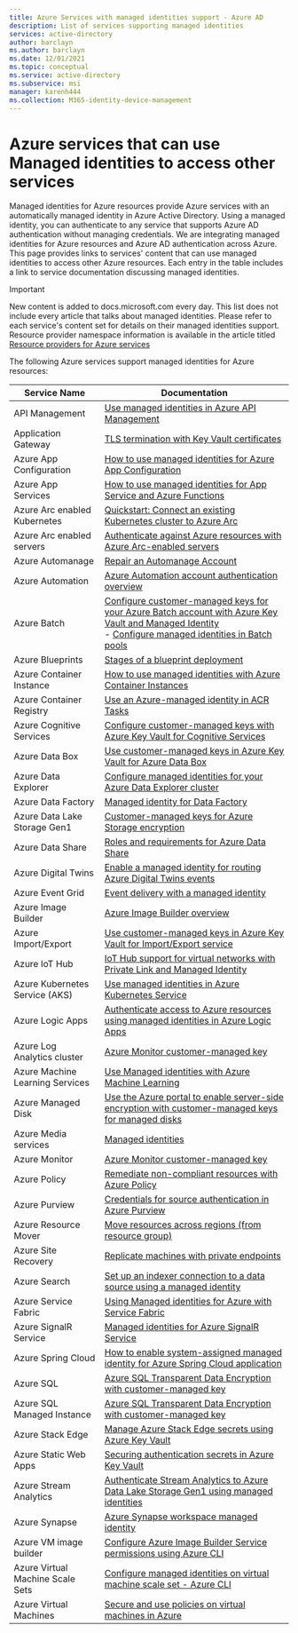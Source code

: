 ```yaml
---
title: Azure Services with managed identities support - Azure AD
description: List of services supporting managed identities
services: active-directory
author: barclayn
ms.author: barclayn
ms.date: 12/01/2021
ms.topic: conceptual
ms.service: active-directory
ms.subservice: msi
manager: karenh444
ms.collection: M365-identity-device-management
---
```


# Azure services that can use Managed identities to access other services

Managed identities for Azure resources provide Azure services with an automatically managed identity in Azure Active Directory. Using a managed identity, you can authenticate to any service that supports Azure AD authentication without managing credentials. We are integrating managed identities for Azure resources and Azure AD authentication across Azure. This page provides links to services' content that can use managed identities to access other Azure resources. Each entry in the table includes a link to service documentation discussing managed identities.

>[!IMPORTANT]
> New content is added to docs.microsoft.com every day. This list does not include every article that talks about managed identities. Please refer to each service's content set for details on their managed identities support. Resource provider namespace information is available in the article titled [Resource providers for Azure services](../../azure-resource-manager/management/azure-services-resource-providers.md)

The following Azure services support managed identities for Azure resources:


| Service Name                    |  Documentation                                                                                                                                                                                |
|---------------------------------|----------------------------------------------------------------------------------------------------------------------------------------------------------------------------------------------|
| API Management                  | [Use managed identities in Azure API Management](../../api-management/api-management-howto-use-managed-service-identity.md)                                                                                            |
| Application Gateway             | [TLS termination with Key Vault certificates](../../application-gateway/key-vault-certs.md)                                                                                                             |
| Azure App Configuration         | [How to use managed identities for Azure App Configuration](../../azure-app-configuration/overview-managed-identity.md)                                                                                                           |
| Azure App Services              | [How to use managed identities for App Service and Azure Functions](../../app-service/overview-managed-identity.md)    |     
| Azure Arc enabled Kubernetes    | [Quickstart: Connect an existing Kubernetes cluster to Azure Arc](../../azure-arc/kubernetes/quickstart-connect-cluster.md)                                                                                                   |
| Azure Arc enabled servers       | [Authenticate against Azure resources with Azure Arc-enabled servers](../../azure-arc/servers/managed-identity-authentication.md)                                                                                                 |
| Azure Automanage                | [Repair an Automanage Account](../../automanage/repair-automanage-account.md)                                                                     |
| Azure Automation                | [Azure Automation account authentication overview](../../automation/automation-security-overview.md#managed-identities)                                       |
| Azure Batch                     | [Configure customer-managed keys for your Azure Batch account with Azure Key Vault and Managed Identity](../../batch/batch-customer-managed-key.md)  </BR>- [Configure managed identities in Batch pools](../../batch/managed-identity-pools.md)          |
| Azure Blueprints                | [Stages of a blueprint deployment](../../governance/blueprints/concepts/deployment-stages.md)                              |
| Azure Container Instance        | [How to use managed identities with Azure Container Instances](../../container-instances/container-instances-managed-identity.md)                                                                                          |
| Azure Container Registry        | [Use an Azure-managed identity in ACR Tasks](../../container-registry/container-registry-tasks-authentication-managed-identity.md)                                                                       |
| Azure Cognitive Services        | [Configure customer-managed keys with Azure Key Vault for Cognitive Services](../../cognitive-services/authentication.md?tabs=powershell#authenticate-with-azure-active-directory)                                                                          |
| Azure Data Box                  | [Use customer-managed keys in Azure Key Vault for Azure Data Box](../../databox/data-box-customer-managed-encryption-key-portal.md)                                                                                             |
| Azure Data Explorer             | [Configure managed identities for your Azure Data Explorer cluster](https://docs.microsoft.com/azure/data-explorer/configure-managed-identities-cluster?tabs=portal)                                                                                                     |
| Azure Data Factory              | [Managed identity for Data Factory](../../data-factory/data-factory-service-identity.md)                                                                                                           |
| Azure Data Lake Storage Gen1    | [Customer-managed keys for Azure Storage encryption](../../storage/common/customer-managed-keys-overview.md)                                                                                                  |
| Azure Data Share                | [Roles and requirements for Azure Data Share](../../data-share/concepts-roles-permissions.md)                                                                                                             |
| Azure Digital Twins             | [Enable a managed identity for routing Azure Digital Twins events](../../digital-twins/how-to-enable-managed-identities-portal.md)                                                                                            |
| Azure Event Grid                | [Event delivery with a managed identity](../../event-grid/managed-service-identity.md)
| Azure Image Builder             | [Azure Image Builder overview](../../virtual-machines/image-builder-overview.md#permissions)                                                                                                    |
| Azure Import/Export             | [Use customer-managed keys in Azure Key Vault for Import/Export service](../../import-export/storage-import-export-encryption-key-portal.md)      
| Azure IoT Hub                   | [IoT Hub support for virtual networks with Private Link and Managed Identity](../../iot-hub/virtual-network-support.md)                                                                               |
| Azure Kubernetes Service (AKS)  | [Use managed identities in Azure Kubernetes Service](../../aks/use-managed-identity.md)                                                                                                                           |
| Azure Logic Apps                | [Authenticate access to Azure resources using managed identities in Azure Logic Apps](../../logic-apps/create-managed-service-identity.md)                                                                                                       |
| Azure Log Analytics cluster     | [Azure Monitor customer-managed key](../../azure-monitor/logs/customer-managed-keys.md)
| Azure Machine Learning Services | [Use Managed identities with Azure Machine Learning](/machine-learning/how-to-use-managed-identities.md?tabs=python)                                                                                         |
| Azure Managed Disk              | [Use the Azure portal to enable server-side encryption with customer-managed keys for managed disks](../../virtual-machines/disks-enable-customer-managed-keys-portal.md)                                                                                        |
| Azure Media services            | [Managed identities](../../media-services/latest/concept-managed-identities.md) |
| Azure Monitor                   | [Azure Monitor customer-managed key](../../azure-monitor/logs/customer-managed-keys.md?tabs=portal)                                                                                              |
| Azure Policy                    | [Remediate non-compliant resources with Azure Policy](../../governance/policy/how-to/remediate-resources.md)      |
| Azure Purview                   | [Credentials for source authentication in Azure Purview](../../purview/manage-credentials.md)                                                                                                                          |
| Azure Resource Mover            | [Move resources across regions (from resource group)](../../resource-mover/move-region-within-resource-group.md)
| Azure Site Recovery             | [Replicate machines with private endpoints](../../site-recovery/azure-to-azure-how-to-enable-replication-private-endpoints.md#enable-the-managed-identity-for-the-vault)                                  |
| Azure Search                    | [Set up an indexer connection to a data source using a managed identity](../../search/search-howto-managed-identities-data-sources.md)                                                                                            |
| Azure Service Fabric            | [Using Managed identities for Azure with Service Fabric](../../service-fabric/concepts-managed-identity.md)                                                                                                        |
| Azure SignalR Service           | [Managed identities for Azure SignalR Service](../../azure-signalr/howto-use-managed-identity.md)                                                                                                     |
| Azure Spring Cloud              | [How to enable system-assigned managed identity for Azure Spring Cloud application](../../spring-cloud/how-to-enable-system-assigned-managed-identity.md) |
| Azure SQL                       | [Azure SQL Transparent Data Encryption with customer-managed key](../../azure-sql/database/transparent-data-encryption-byok-overview.md)                                                                                     |
| Azure SQL Managed Instance      | [Azure SQL Transparent Data Encryption with customer-managed key](../../azure-sql/database/transparent-data-encryption-byok-overview.md)                                                                                       |
| Azure Stack Edge                | [Manage Azure Stack Edge secrets using Azure Key Vault](../../databox-online/azure-stack-edge-gpu-activation-key-vault.md#recover-managed-identity-access)
| Azure Static Web Apps           | [Securing authentication secrets in Azure Key Vault](../../static-web-apps/key-vault-secrets.md)
| Azure Stream Analytics          | [Authenticate Stream Analytics to Azure Data Lake Storage Gen1 using managed identities](../../stream-analytics/stream-analytics-managed-identities-adls.md)                                                                                         |
| Azure Synapse                   | [Azure Synapse workspace managed identity](../../synapse-analytics/security/synapse-workspace-managed-identity.md)                                                                                         |
| Azure VM image builder          | [Configure Azure Image Builder Service permissions using Azure CLI](../../virtual-machines/linux/image-builder-permissions-cli.md#using-managed-identity-for-azure-storage-access)|
| Azure Virtual Machine Scale Sets      | [Configure managed identities on virtual machine scale set - Azure CLI](qs-configure-cli-windows-vmss.md)                                                                  |
| Azure Virtual Machines                | [Secure and use policies on virtual machines in Azure](../../virtual-machines/windows/security-policy.md#managed-identities-for-azure-resources)                                                                  |
